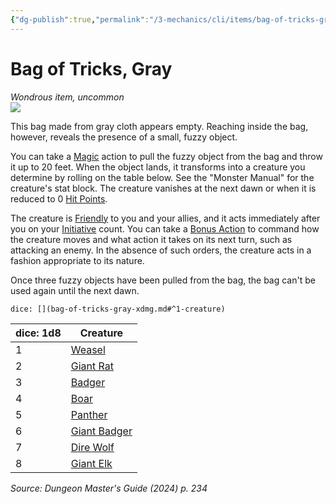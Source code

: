 ```yaml
---
{"dg-publish":true,"permalink":"/3-mechanics/cli/items/bag-of-tricks-gray-xdmg/","tags":["ttrpg-cli/compendium/src/5e/xdmg","ttrpg-cli/item/rarity/uncommon"],"noteIcon":""}
---
```


# Bag of Tricks, Gray
*Wondrous item, uncommon*  
![](3-Mechanics/CLI/items/img/bag-of-tricks.webp#right)


This bag made from gray cloth appears empty. Reaching inside the bag, however, reveals the presence of a small, fuzzy object.

You can take a [Magic](3-Mechanics/CLI/rules/actions.md#Magic) action to pull the fuzzy object from the bag and throw it up to 20 feet. When the object lands, it transforms into a creature you determine by rolling on the table below. See the "Monster Manual" for the creature's stat block. The creature vanishes at the next dawn or when it is reduced to 0 [Hit Points](3-Mechanics/CLI/rules/variant-rules/hit-points-xphb.md).

The creature is [Friendly](3-Mechanics/CLI/rules/variant-rules/friendly-attitude-xphb.md) to you and your allies, and it acts immediately after you on your [Initiative](3-Mechanics/CLI/rules/variant-rules/initiative-xphb.md) count. You can take a [Bonus Action](3-Mechanics/CLI/rules/variant-rules/bonus-action-xphb.md) to command how the creature moves and what action it takes on its next turn, such as attacking an enemy. In the absence of such orders, the creature acts in a fashion appropriate to its nature.

Once three fuzzy objects have been pulled from the bag, the bag can't be used again until the next dawn.

`dice: [](bag-of-tricks-gray-xdmg.md#^1-creature)`

| dice: 1d8 | Creature |
|-----------|----------|
| 1 | [Weasel](3-Mechanics/CLI/bestiary/beast/weasel-xmm.md) |
| 2 | [Giant Rat](3-Mechanics/CLI/bestiary/beast/giant-rat-xmm.md) |
| 3 | [Badger](3-Mechanics/CLI/bestiary/beast/badger-xmm.md) |
| 4 | [Boar](3-Mechanics/CLI/bestiary/beast/boar-xmm.md) |
| 5 | [Panther](3-Mechanics/CLI/bestiary/beast/panther-xmm.md) |
| 6 | [Giant Badger](3-Mechanics/CLI/bestiary/beast/giant-badger-xmm.md) |
| 7 | [Dire Wolf](3-Mechanics/CLI/bestiary/beast/dire-wolf-xmm.md) |
| 8 | [Giant Elk](3-Mechanics/CLI/bestiary/celestial/giant-elk-xmm.md) |{ #1-creature}


*Source: Dungeon Master's Guide (2024) p. 234*
